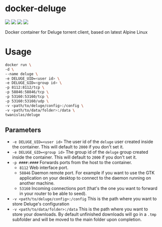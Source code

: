 # docker-deluge
[![](https://images.microbadger.com/badges/image/twanislas/deluge.svg)](https://microbadger.com/images/twanislas/deluge) [![](https://images.microbadger.com/badges/commit/twanislas/deluge.svg)](https://github.com/Twanislas/docker-deluge) [![](https://img.shields.io/docker/pulls/twanislas/deluge.svg)](https://hub.docker.com/r/twanislas/deluge/) [![](https://img.shields.io/docker/stars/linuxserver/jackett.svg)](https://hub.docker.com/r/twanislas/deluge/)

Docker container for Deluge torrent client, based on latest Alpine Linux

# Usage
```sh
docker run \
-d \
--name deluge \
-e DELUGE_UID=<user id> \
-e DELUGE_GID=<group id> \
-p 8112:8112/tcp \
-p 58846:58846/tcp \
-p 53160:53160/tcp \
-p 53160:53160/udp \
-v <path/to/deluge/config>:/config \
-v <path/to/data/folder>:/data \
twanislas/deluge
```

## Parameters
- `-e DELUGE_UID=<user id>` The user id of the `deluge` user created inside the container. This will default to `2000` if you don't set it.
- `-e DELUGE_GID=<group id>` The group id of the `deluge` group created inside the container. This will default to `2000` if you don't set it.
- `-p ####:####` Forwards ports from the host to the container.
  - `8112` Web interface port.
  - `58846` Daemon remote port. For example if you want to use the GTK application on your desktop to connect to the daemon running on another machine.
  - `53160` Incoming connections port (that's the one you want to forward in your router to be able to seed).
- `-v <path/to/deluge/config>:/config` This is the path where you want to store Deluge's configuration
- `-v <path/to/data/folder>:/data` This is the path where you want to store your downloads. By default unfinished downloads will go in a `.tmp` subfolder and will be moved to the main folder upon completion.
